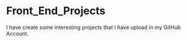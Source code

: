 # Front_End_Projects
I have create some interesting projects that I have upload in my GitHub Account.
